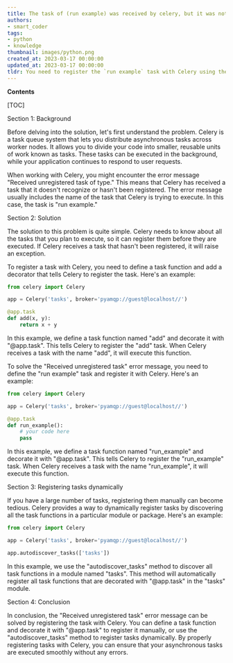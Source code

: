 ```yaml
---
title: The task of (run example) was received by celery, but it was not registered
authors:
- smart_coder
tags:
- python
- knowledge
thumbnail: images/python.png
created_at: 2023-03-17 00:00:00
updated_at: 2023-03-17 00:00:00
tldr: You need to register the `run example` task with Celery using the @app.task decorator.
---
```


**Contents**

[TOC]

Section 1: Background

Before delving into the solution, let's first understand the problem. Celery is a task queue system that lets you distribute asynchronous tasks across worker nodes. It allows you to divide your code into smaller, reusable units of work known as tasks. These tasks can be executed in the background, while your application continues to respond to user requests. 

When working with Celery, you might encounter the error message "Received unregistered task of type." This means that Celery has received a task that it doesn't recognize or hasn't been registered. The error message usually includes the name of the task that Celery is trying to execute. In this case, the task is "run example." 


Section 2: Solution

The solution to this problem is quite simple. Celery needs to know about all the tasks that you plan to execute, so it can register them before they are executed. If Celery receives a task that hasn't been registered, it will raise an exception. 

To register a task with Celery, you need to define a task function and add a decorator that tells Celery to register the task. Here's an example: 

```python
from celery import Celery

app = Celery('tasks', broker='pyamqp://guest@localhost//')

@app.task
def add(x, y):
    return x + y
```

In this example, we define a task function named "add" and decorate it with "@app.task". This tells Celery to register the "add" task. When Celery receives a task with the name "add", it will execute this function. 

To solve the "Received unregistered task" error message, you need to define the "run example" task and register it with Celery. Here's an example: 

```python
from celery import Celery

app = Celery('tasks', broker='pyamqp://guest@localhost//')

@app.task
def run_example():
    # your code here
    pass
```

In this example, we define a task function named "run_example" and decorate it with "@app.task". This tells Celery to register the "run_example" task. When Celery receives a task with the name "run_example", it will execute this function. 


Section 3: Registering tasks dynamically

If you have a large number of tasks, registering them manually can become tedious. Celery provides a way to dynamically register tasks by discovering all the task functions in a particular module or package. Here's an example: 

```python
from celery import Celery

app = Celery('tasks', broker='pyamqp://guest@localhost//')

app.autodiscover_tasks(['tasks'])
```

In this example, we use the "autodiscover_tasks" method to discover all task functions in a module named "tasks". This method will automatically register all task functions that are decorated with "@app.task" in the "tasks" module. 


Section 4: Conclusion

In conclusion, the "Received unregistered task" error message can be solved by registering the task with Celery. You can define a task function and decorate it with "@app.task" to register it manually, or use the "autodiscover_tasks" method to register tasks dynamically. By properly registering tasks with Celery, you can ensure that your asynchronous tasks are executed smoothly without any errors.
